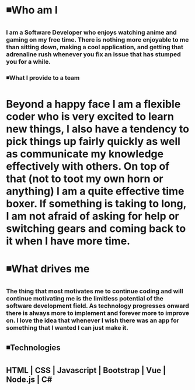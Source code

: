 # ◾Who am I
### I am a Software Developer who enjoys watching anime and gaming on my free time. There is nothing more enjoyable to me than sitting down, making a cool application, and getting that adrenaline rush whenever you fix an issue that has stumped you for a while.

### ◾What I provide to a team
# Beyond a happy face I am a flexible coder who is very excited to learn new things, I also have a tendency to pick things up fairly quickly as well as communicate my knowledge effectively with others. On top of that (not to toot my own horn or anything) I am a quite effective time boxer. If something is taking to long, I am not afraid of asking for help or switching gears and coming back to it when I have more time.

# ◾What drives me
### The thing that most motivates me to continue coding and will continue motivating me is the limitless potential of the software development field. As technology progresses onward there is always more to implement and forever more to improve on. I love the idea that whenever I wish there was an app for something that I wanted I can just make it.

## ◾Technologies
## HTML | CSS | Javascript | Bootstrap | Vue | Node.js | C#
